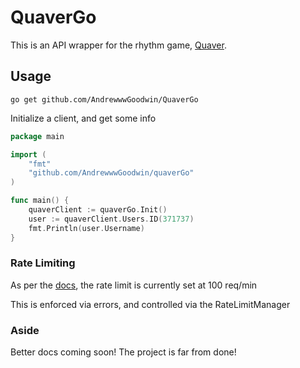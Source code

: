 # QuaverGo

This is an API wrapper for the rhythm game, [Quaver](https://quavergame.com/). 

## Usage
`go get github.com/AndrewwwGoodwin/QuaverGo`

Initialize a client, and get some info

```go
package main

import (
	"fmt"
	"github.com/AndrewwwGoodwin/quaverGo"
)

func main() {
	quaverClient := quaverGo.Init()
	user := quaverClient.Users.ID(371737)
	fmt.Println(user.Username)
}
```

### Rate Limiting
As per the [docs](https://wiki.quavergame.com/docs/api-v2), the rate limit is currently set at 100 req/min

This is enforced via errors, and controlled via the RateLimitManager

### Aside
Better docs coming soon! The project is far from done!